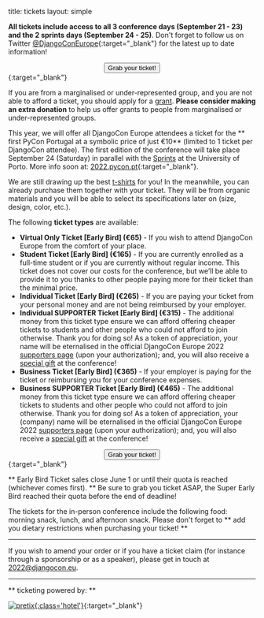 title: tickets
layout: simple

**All tickets include access to all 3 conference days (September 21 - 23) and the 2 sprints days (September 24 - 25)**. Don't forget to follow us on Twitter [@DjangoConEurope](https://twitter.com/djangoconeurope){:target="_blank"} for the latest up to date information!

[<center><button class="btn">Grab your ticket!</button></center>](https://pretix.evolutio.pt/evolutio/djceu2022/){:target="_blank"}

If you are from a marginalised or under-represented group, and you are not able to afford a ticket, you should apply for a [grant](/information/grants/). **Please consider making an extra donation** to help us offer grants to people from marginalised or under-represented groups.

This year, we will offer all DjangoCon Europe attendees a ticket for the ** first PyCon Portugal at a symbolic price of just €10** (limited to 1 ticket per DjangoCon attendee). The first edition of the conference will take place September 24 (Saturday) in parallel with the [Sprints](/information/sprints/) at the University of Porto. More info soon at: [2022.pycon.pt](https://2022.pycon.pt/){:target="_blank"}.

We are still drawing up the best [t-shirts](/information/tshirts/) for you! In the meanwhile, you can already purchase them together with your ticket. They will be from organic materials and you will be able to select its specifications later on (size, design, color, etc.).

The following **ticket types** are available:

- **Virtual Only Ticket [Early Bird] (€65)** - If you wish to attend DjangoCon Europe from the comfort of your place.
- **Student Ticket [Early Bird] (€165)** - If you are currently enrolled as a full-time student or if you are currently without regular income. This ticket does not cover our costs for the conference, but we’ll be able to provide it to you thanks to other people paying more for their ticket than the minimal price.
- **Individual Ticket [Early Bird] (€265)** - If you are paying your ticket from your personal money and are not being reimbursed by your employer.
- **Individual SUPPORTER Ticket [Early Bird] (€315)** - The additional money from this ticket type ensure we can afford offering cheaper tickets to students and other people who could not afford to join otherwise. Thank you for doing so! As a token of appreciation, your name will be eternalised in the official DjangoCon Europe 2022 [supporters page](/sponsors/supporters/) (upon your authorization); and, you will also receive a <u>special gift</u> at the conference!
- **Business Ticket [Early Bird] (€365)** - If your employer is paying for the ticket or reimbursing you for your conference expenses.
- **Business SUPPORTER Ticket [Early Bird] (€465)** - The additional money from this ticket type ensure we can afford offering cheaper tickets to students and other people who could not afford to join otherwise. Thank you for doing so! As a token of appreciation, your (company) name will be eternalised in the official DjangoCon Europe 2022 [supporters page](/sponsors/supporters/) (upon your authorization); and, you will also receive a <u>special gift</u> at the conference!

[<center><button class="btn">Grab your ticket!</button></center>](https://pretix.evolutio.pt/evolutio/djceu2022/){:target="_blank"}

** Early Bird Ticket sales close June 1 or until their quota is reached (whichever comes first). ** Be sure to grab you ticket ASAP, the Super Early Bird reached their quota before the end of deadline! 

The tickets for the in-person conference include the following food: morning snack, lunch, and afternoon snack. Please don't forget to ** add you dietary restrictions when purchasing your ticket! **

---

If you wish to amend your order or if you have a ticket claim (for instance through a sponsorship or as a speaker), please get in touch at [2022@djangocon.eu](mailto:2022@djangocon.eu).

---

** ticketing powered by: **

[![pretix](/static/images/other/pretix.svg){:class='hotel'}](https://pretix.eu/about/en/){:target="_blank"}